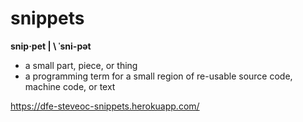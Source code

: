 # snippets

**snip·pet | \ ˈsni-pət**

* a small part, piece, or thing
* a programming term for a small region of re-usable source code, machine code, or text

https://dfe-steveoc-snippets.herokuapp.com/
